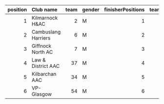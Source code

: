 |   position | Club name           |   team | gender   |   finisherPositions |   teamPoints |   penaltyPoints |   totalPoints |   totalFinishers | Website                            |
|-----------:|:--------------------|-------:|:---------|--------------------:|-------------:|----------------:|--------------:|-----------------:|:-----------------------------------|
|          1 | Kilmarnock H&AC     |      2 | M        |                   1 |            1 |              32 |            33 |                1 | http://www.kilmarnockharriers.com/ |
|          2 | Cambuslang Harriers |      6 | M        |                   2 |            2 |              32 |            34 |                1 | https://cambuslangharriers.org/    |
|          3 | Giffnock North AC   |      7 | M        |                   3 |            3 |              32 |            35 |                1 | https://www.giffnocknorth.co.uk/   |
|          4 | Law & District AAC  |     37 | M        |                   4 |            4 |              32 |            36 |                1 | http://www.lawaac.co.uk/           |
|          5 | Kilbarchan AAC      |     34 | M        |                   5 |            5 |              32 |            37 |                1 | https://kilbarchanaac.org.uk/      |
|          6 | VP-Glasgow          |     54 | M        |                   6 |            6 |              32 |            38 |                1 | https://www.vp-glasgow.com         |